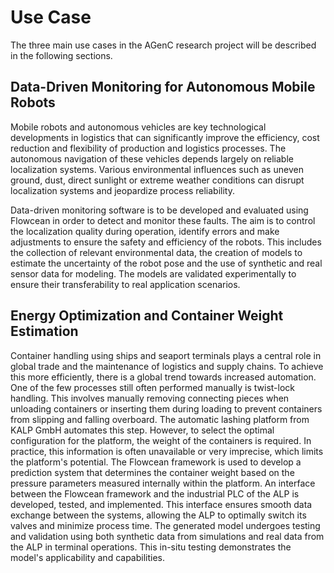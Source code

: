 # Use Case

The three main use cases in the AGenC research project will be described in the following sections.

## Data-Driven Monitoring for Autonomous Mobile Robots

Mobile robots and autonomous vehicles are key technological developments in logistics that can significantly improve the efficiency, cost reduction and flexibility of production and logistics processes.
The autonomous navigation of these vehicles depends largely on reliable localization systems.
Various environmental influences such as uneven ground, dust, direct sunlight or extreme weather conditions can disrupt localization systems and jeopardize process reliability.

Data-driven monitoring software is to be developed and evaluated using Flowcean in order to detect and monitor these faults.
The aim is to control the localization quality during operation, identify errors and make adjustments to ensure the safety and efficiency of the robots.
This includes the collection of relevant environmental data, the creation of models to estimate the uncertainty of the robot pose and the use of synthetic and real sensor data for modeling.
The models are validated experimentally to ensure their transferability to real application scenarios.

## Energy Optimization and Container Weight Estimation

Container handling using ships and seaport terminals plays a central role in global trade and the maintenance of logistics and supply chains.
To achieve this more efficiently, there is a global trend towards increased automation.
One of the few processes still often performed manually is twist-lock handling.
This involves manually removing connecting pieces when unloading containers or inserting them during loading to prevent containers from slipping and falling overboard.
The automatic lashing platform from KALP GmbH automates this step.
However, to select the optimal configuration for the platform, the weight of the containers is required.
In practice, this information is often unavailable or very imprecise, which limits the platform's potential.
The Flowcean framework is used to develop a prediction system that determines the container weight based on the pressure parameters measured internally within the platform.
An interface between the Flowcean framework and the industrial PLC of the ALP is developed, tested, and implemented.
This interface ensures smooth data exchange between the systems, allowing the ALP to optimally switch its valves and minimize process time.
The generated model undergoes testing and validation using both synthetic data from simulations and real data from the ALP in terminal operations.
This in-situ testing demonstrates the model's applicability and capabilities.
